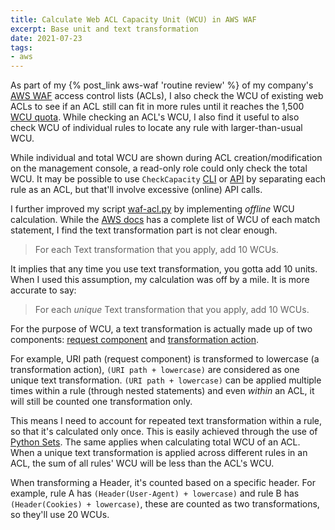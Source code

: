```yaml
---
title: Calculate Web ACL Capacity Unit (WCU) in AWS WAF
excerpt: Base unit and text transformation
date: 2021-07-23
tags:
- aws
---
```


As part of my {% post_link aws-waf 'routine review' %} of my company's [AWS WAF](https://aws.amazon.com/waf/) access control lists (ACLs), I also check the WCU of existing web ACLs to see if an ACL still can fit in more rules until it reaches the 1,500 [WCU quota](https://docs.aws.amazon.com/waf/latest/developerguide/limits.html). While checking an ACL's WCU, I also find it useful to also check WCU of individual rules to locate any rule with larger-than-usual WCU.

While individual and total WCU are shown during ACL creation/modification on the management console, a read-only role could only check the total WCU. It may be possible to use `CheckCapacity` [CLI](https://docs.aws.amazon.com/cli/latest/reference/wafv2/check-capacity.html) or [API](https://docs.aws.amazon.com/waf/latest/APIReference/API_CheckCapacity.html) by separating each rule as an ACL, but that'll involve excessive (online) API calls.

I further improved my script [waf-acl.py](/files/20210627/waf-acl.py) by implementing _offline_ WCU calculation. While the [AWS docs](https://docs.aws.amazon.com/waf/latest/developerguide/waf-rule-statements-list.html) has a complete list of WCU of each match statement, I find the text transformation part is not clear enough.

>  For each Text transformation that you apply, add 10 WCUs.

It implies that any time you use text transformation, you gotta add 10 units. When I used this assumption, my calculation was off by a mile. It is more accurate to say:

>  For each _unique_ Text transformation that you apply, add 10 WCUs.

For the purpose of WCU, a text transformation is actually made up of two components: [request component](https://docs.aws.amazon.com/waf/latest/developerguide/waf-rule-statement-fields.html#waf-rule-statement-request-component) and [transformation action](https://docs.aws.amazon.com/waf/latest/developerguide/waf-rule-statement-fields.html#waf-rule-statement-transformation).

For example, URI path (request component) is transformed to lowercase (a transformation action), `(URI path + lowercase)` are considered as one unique text transformation. `(URI path + lowercase)` can be applied multiple times within a rule (through nested statements) and even _within_ an ACL, it will still be counted one transformation only.

This means I need to account for repeated text transformation within a rule, so that it's calculated only once. This is easily achieved through the use of [Python Sets](https://docs.python.org/3/tutorial/datastructures.html#sets). The same applies when calculating total WCU of an ACL. When a unique text transformation is applied across different rules in an ACL, the sum of all rules' WCU will be less than the ACL's WCU.

When transforming a Header, it's counted based on a specific header. For example, rule A has `(Header(User-Agent) + lowercase)` and rule B has `(Header(Cookies) + lowercase)`, these are counted as two transformations, so they'll use 20 WCUs.
